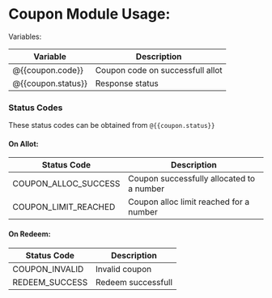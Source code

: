 # Coupon Module Usage:

Variables:

| Variable           | Description                      |
| ------------------ | -------------------------------- |
| @{{coupon.code}}   | Coupon code on successfull allot |
| @{{coupon.status}} | Response status                  |

### Status Codes

These status codes can be obtained from `@{{coupon.status}}`

#### On Allot:

| Status Code          | Description                               |
| -------------------- | ----------------------------------------- |
| COUPON_ALLOC_SUCCESS | Coupon successfully allocated to a number |
| COUPON_LIMIT_REACHED | Coupon alloc limit reached for a number   |

#### On Redeem:

| Status Code    | Description        |
| -------------- | ------------------ |
| COUPON_INVALID | Invalid coupon     |
| REDEEM_SUCCESS | Redeem successfull |
